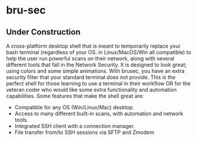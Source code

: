 # bru-sec
## Under Construction

A cross-platform desktop shell that is meant to temporarily replace your bash terminal (regardless of your OS: in Linux/MacOS/Win all compatible) to help the user run powerful scans on their network, along with several different tools that fall in the Network Security. It is designed to look great; using colors and some simple animations. 
With brusec, you have an extra security filter that your standard terminal does not provide. This is the perfect shell for those learning to use a terminal in their workflow OR for the veteran coder who would like some extra functionality and automation capabilities. 
Some features that make the shell great are: 

* Compatible for any OS (Win/Linux/Mac) desktop.
* Access to many different built-in scans, with automation and network tools.
* Integrated SSH client with a connection manager.
* File transfer from/to SSH sessions via SFTP and Zmodem
